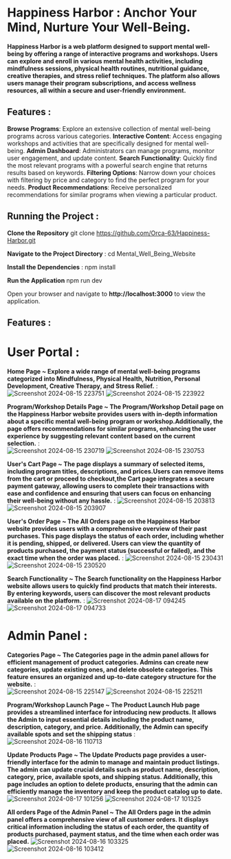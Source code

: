 # Happiness Harbor : Anchor Your Mind, Nurture Your Well-Being.
**Happiness Harbor is a web platform designed to support mental well-being by offering a range of interactive programs and workshops. 
Users can explore and enroll in various mental health activities, including mindfulness sessions, physical health routines, nutritional guidance, creative therapies, and stress relief techniques. 
The platform also allows users manage their program subscriptions, and access wellness resources, all within a secure and user-friendly environment.**


## Features :
**Browse Programs**: Explore an extensive collection of mental well-being programs across various categories.
**Interactive Content**: Access engaging workshops and activities that are specifically designed for mental well-being.
**Admin Dashboard**: Administrators can manage programs, monitor user engagement, and update content.
**Search Functionality**: Quickly find the most relevant programs with a powerful search engine that returns results based on keywords.
**Filtering Options**: Narrow down your choices with filtering by price and category to find the perfect program for your needs.
**Product Recommendations**: Receive personalized recommendations for similar programs when viewing a particular product.


## Running the Project :
**Clone the Repository** 
git clone https://github.com/Orca-63/Happiness-Harbor.git

**Navigate to the Project Directory** : 
cd Mental_Well_Being_Website

**Install the Dependencies** : 
npm install

**Run the Application**
npm run dev 

Open your browser and navigate to **http://localhost:3000** to view the application.


## Features : 

# User Portal : 

**Home Page ~ Explore a wide range of mental well-being programs categorized into Mindfulness, Physical Health, Nutrition, Personal Development, Creative Therapy, and Stress Relief.** : 
![Screenshot 2024-08-15 223751](https://github.com/user-attachments/assets/a9ef0846-8b7e-4a76-86a8-ee0ba920b783)
![Screenshot 2024-08-15 223922](https://github.com/user-attachments/assets/6527f06d-3c82-474e-8bf8-e3ce41ecb588)


**Program/Workshop Details Page ~ The Program/Workshop Detail page on the Happiness Harbor website provides users with in-depth information about a specific mental well-being program or workshop.Additionally, the page offers recommendations for similar programs, enhancing the user experience by suggesting relevant content based on the current selection.** :  
![Screenshot 2024-08-15 230719](https://github.com/user-attachments/assets/dfb22644-88ef-45e1-8e29-faf9db6edd3f)
![Screenshot 2024-08-15 230753](https://github.com/user-attachments/assets/51565b34-e93a-4639-b431-a13d3df51b65)


**User's Cart Page ~ The page displays a summary of selected items, including program titles, descriptions, and prices.Users can remove items from the cart or proceed to checkout,the Cart page integrates a secure payment gateway, allowing users to complete their transactions with ease and confidence  and ensuring that users can focus on enhancing their well-being without any hassle.**  : 
![Screenshot 2024-08-15 203813](https://github.com/user-attachments/assets/6883ccd1-cdbf-47f7-854d-7c3238429b2c)
![Screenshot 2024-08-15 203907](https://github.com/user-attachments/assets/5558b8a2-c28a-4ee7-a9b5-175b4e9b8788)


**User's Order Page ~ The All Orders page on the Happiness Harbor website provides users with a comprehensive overview of their past purchases. This page displays the status of each order, including whether it is pending, shipped, or delivered. Users can view the quantity of products purchased, the payment status (successful or failed), and the exact time when the order was placed.** : 
![Screenshot 2024-08-15 230431](https://github.com/user-attachments/assets/ec940d6f-72c7-47ab-a868-2a93fa60903c)
![Screenshot 2024-08-15 230520](https://github.com/user-attachments/assets/9f9fae2f-6381-4279-a231-8800de48eaba)


**Search Functionality ~ The Search functionality on the Happiness Harbor website allows users to quickly find products that match their interests. By entering keywords, users can discover the most relevant products available on the platform.** : 
![Screenshot 2024-08-17 094245](https://github.com/user-attachments/assets/97980442-ed86-44af-adb6-ba85da116154)
![Screenshot 2024-08-17 094733](https://github.com/user-attachments/assets/b642f0f5-d796-4a72-8b50-f1e7c1da08cd)




# Admin Panel : 

**Categories Page ~ The Categories page in the admin panel allows for efficient management of product categories. Admins can create new categories, update existing ones, and delete obsolete categories. This feature ensures an organized and up-to-date category structure for the website.** :  
![Screenshot 2024-08-15 225147](https://github.com/user-attachments/assets/2f4ab1a0-4d9d-463f-b496-c1f1fe3676d6)
![Screenshot 2024-08-15 225211](https://github.com/user-attachments/assets/aaf5d71a-34db-4532-9d13-4b87fe98e3f2)


**Program/Workshop Launch Page ~ The Product Launch Hub page provides a streamlined interface for introducing new products. It allows the Admin to input essential details including the product name, description, category, and price. Additionally, the Admin can specify available spots and set the shipping status** : 
![Screenshot 2024-08-16 110713](https://github.com/user-attachments/assets/7adfa546-f503-426e-a6be-7d808d63b1e2)


**Update Products Page ~ The Update Products page provides a user-friendly interface for the admin to manage and maintain product listings. The admin can update crucial details such as product name, description, category, price, available spots, and shipping status. Additionally, this page includes an option to delete products, ensuring that the admin can efficiently manage the inventory and keep the product catalog up to date.**
![Screenshot 2024-08-17 101256](https://github.com/user-attachments/assets/fd17a27e-7bfa-4a1a-a47a-3d7eaf2f560d)
![Screenshot 2024-08-17 101325](https://github.com/user-attachments/assets/11b89179-f1f6-43dc-a231-557a2bbf1c0e)


**All orders Page of the Admin Panel ~ The All Orders page in the admin panel offers a comprehensive view of all customer orders. It displays critical information including the status of each order, the quantity of products purchased, payment status, and the time when each order was placed.** 
![Screenshot 2024-08-16 103325](https://github.com/user-attachments/assets/ea9771f6-6a56-4b88-9f6a-d63bd862a511) 
![Screenshot 2024-08-16 103412](https://github.com/user-attachments/assets/18c49c85-18d2-4e81-87e1-d96d70dfc05b)

















